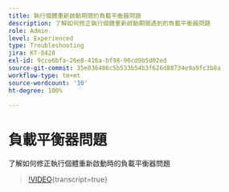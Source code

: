```yaml
---
title: 執行個體重新啟動期間的負載平衡器問題
description: 了解如何修正執行個體重新啟動期間遇到的負載平衡器問題
role: Admin
level: Experienced
type: Troubleshooting
jira: KT-8428
exl-id: 9cce6bfa-26e8-416a-bf98-96cd9b5d02ed
source-git-commit: 35e036486c5b533b54b3f626d88734e9a9fc3b8a
workflow-type: tm+mt
source-wordcount: '30'
ht-degree: 100%

---
```


# 負載平衡器問題

了解如何修正執行個體重新啟動時的負載平衡器問題
>[!VIDEO](https://video.tv.adobe.com/v/3437502?quality=12&learn=on&captions=chi_hant){transcript=true}
